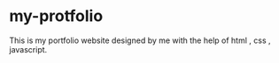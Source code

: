 # my-protfolio
This is my portfolio website designed by me with the help of html , css , javascript. 






















